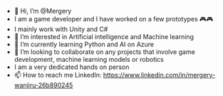- 👋 Hi, I’m @Mergery
- I am a game developer and I have worked on a few prototypes 🎮🎮
- I mainly work with Unity and C#
- 👀 I’m interested in Artificial intelligence and Machine learning 
- 🌱 I’m currently learning Python and AI on Azure
- 💞️ I’m looking to collaborate on any projects that involve game development, machine learning models or robotics 
- I am a very dedicated hands on person 
- 📫 How to reach me LinkedIn: https://www.linkedin.com/in/mergery-wanjiru-26b890245

<!---
Mergery/Mergery is a ✨ special ✨ repository because its `README.md` (this file) appears on your GitHub profile.
You can click the Preview link to take a look at your changes.
--->
